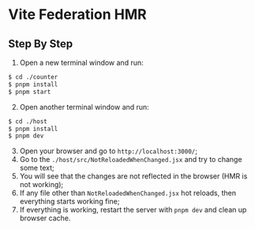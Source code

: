 # Vite Federation HMR

## Step By Step

1. Open a new terminal window and run:

```bash
$ cd ./counter
$ pnpm install
$ pnpm start
```

2. Open another terminal window and run:

```bash
$ cd ./host
$ pnpm install
$ pnpm dev
```

3. Open your browser and go to `http://localhost:3000/`;
4. Go to the `./host/src/NotReloadedWhenChanged.jsx` and try to change some text;
5. You will see that the changes are not reflected in the browser (HMR is not working);
6. If any file other than `NotReloadedWhenChanged.jsx` hot reloads, then everything starts working fine;
7. If everything is working, restart the server with `pnpm dev` and clean up browser cache.
